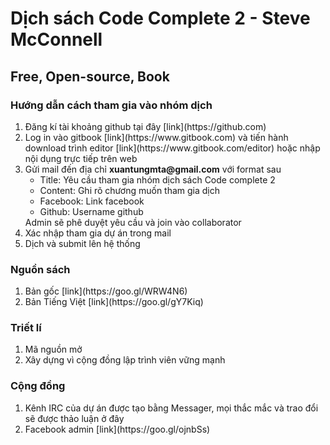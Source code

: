 Dịch sách Code Complete 2 - Steve McConnell
===========================================
Free, Open-source, Book
-----------------------
### Hướng dẫn cách tham gia vào nhóm dịch
<ol>
  <li>Đăng kí tài khoảng github tại đây [link](https://github.com)</li>
  <li>Log in vào gitbook [link](https://www.gitbook.com) và tiến hành download trình editor [link](https://www.gitbook.com/editor) hoặc nhập nội dụng trực tiếp trên web</li>
  <li>Gửi mail đến địa chỉ <strong>xuantungmta@gmail.com</strong> với format sau
    <ul>
    <li>Title: Yêu cầu tham gia nhóm dịch sách Code complete 2</li>
    <li>Content: Ghi rõ chương muốn tham gia dịch</li>
    <li>Facebook: Link facebook</li>
    <li>Github: Username github</l>
    </ul>
    Admin sẽ phê duyệt yêu cầu và join vào collaborator
  </li>
  <li>Xác nhập tham gia dự án trong mail</li>
  <li>Dịch và submit lên hệ thống</li>
</ol>

### Nguồn sách
<ol>
  <li>Bản gốc [link](https://goo.gl/WRW4N6)</li>
  <li>Bản Tiếng Việt [link](https://goo.gl/gY7Kiq)</li>
</ol>

### Triết lí
<ol>
  <li>Mã nguồn mở</li>
  <li>Xây dựng vì cộng đồng lập trình viên vững mạnh</li>
</ol>

### Cộng đồng
<ol>
  <li>Kênh IRC của dự án được tạo bằng Messager, mọi thắc mắc và trao đổi sẽ được thảo luận ở đây</li>
  <li>Facebook admin [link](https://goo.gl/ojnbSs)</li>
</ol>
